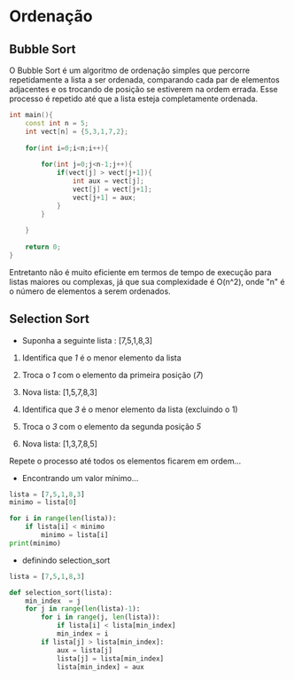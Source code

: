 # Ordenação

## Bubble Sort
O Bubble Sort é um algoritmo de ordenação simples que percorre repetidamente a lista a ser ordenada, comparando cada par de elementos adjacentes e os trocando de posição se estiverem na ordem errada. Esse processo é repetido até que a lista esteja completamente ordenada.

```cpp
int main(){
	const int n = 5;
	int vect[n] = {5,3,1,7,2};
	
	for(int i=0;i<n;i++){
		    
		for(int j=0;j<n-1;j++){
			if(vect[j] > vect[j+1]){
				int aux = vect[j];
				vect[j] = vect[j+1];
				vect[j+1] = aux;
			}
		}
		  
	}
	
	return 0;
}
```

Entretanto não é muito eficiente em termos de tempo de execução para listas maiores ou complexas, já que sua complexidade é O(n^2), onde "n" é o número de elementos a serem ordenados.

## Selection Sort
- Suponha a seguinte lista : [7,5,1,8,3]
1. Identifica que *1* é o menor elemento da lista
2. Troca o *1* com o elemento da primeira posição (*7*)
3. Nova lista: [1,5,7,8,3]

1. Identifica que *3* é o menor elemento da lista (excluindo o 1)
2. Troca o *3* com o elemento da segunda posição *5*
3. Nova lista: [1,3,7,8,5]

Repete o processo até todos os elementos ficarem em ordem...

- Encontrando um valor mínimo...
```python
lista = [7,5,1,8,3]
minimo = lista[0]

for i in range(len(lista)):
	if lista[i] < minimo 
		minimo = lista[i]
print(minimo)		
```

- definindo selection_sort
```python
lista = [7,5,1,8,3]

def selection_sort(lista):
	min_index  = j
	for j in range(len(lista)-1):
		for i in range(j, len(lista)):
			if lista[i] < lista[min_index]
			min_index = i
		if lista[j] > lista[min_index]:
			aux = lista[j]
			lista[j] = lista[min_index]
			lista[min_index] = aux

```

